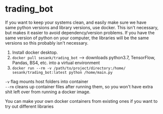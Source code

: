# trading_bot

If you want to keep your systems clean, and easily make sure we have same python versions and library versions, use docker.
This isn't necessary, but makes it easier to avoid dependency/version problems. If you have the same version of python on your computer, the libraries will be the same versions so this probably isn't necessary.

1. Install docker desktop.
2. `docker pull sesank/trading_bot` --> downloads python3.7, TensorFlow, Pandas, BS4, etc. into a virtual environment
3. `docker run --rm -v /path/to/project/directory:/home/ sesank/trading_bot:latest python /home/main.py`


`-v` flag mounts host folders into container <br>
`--rm` cleans up container files after running them, so you won't have extra shit left over from running a docker image.
<p> You can make your own docker containers from existing ones if you want to try out different libraries </p>
